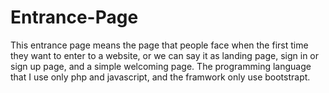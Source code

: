 # Entrance-Page
This entrance page means the page that people face when the first time they want to enter to a website, or we can say it as landing page, sign in or sign up page, and a simple welcoming page.
The programming language that I use only php and javascript, and the framwork only use bootstrapt.
